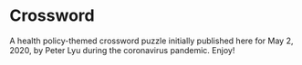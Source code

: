 # Crossword

A health policy-themed crossword puzzle initially published here for May 2, 2020, by Peter Lyu during the coronavirus pandemic. Enjoy!
